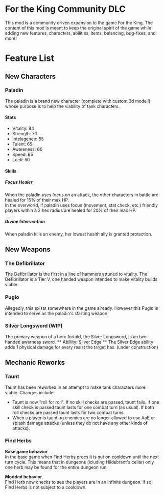 # For the King Community DLC

This mod is a community driven expansion to the game For the King. The content of this mod is meant to keep the original spirit of the game while adding new features, characters, abilities, items, balancing, bug-fixes, and more!

# Feature List

## New Characters

### Paladin
The paladin is a brand new character (complete with custom 3d model!) whose purpose is to help the viability of tank characters.

#### Stats 
- Vitality: 84
- Strength: 70
- Intelegence: 55
- Talent: 65
- Awareness: 60
- Speed: 65
- Luck: 50

#### Skills
##### Focus Healer
When the paladin uses focus on an attack, the other characters in battle are healed for 15% of their max HP.  
In the overworld, if paladin uses focus (movement, stat check, etc.) friendly players within a 2 hex radius are healed for 20% of their max HP.

##### Divine Intervention
When paladin kills an enemy, her lowest health ally is granted protection.

## New Weapons
### The Defibrillator
The Defibrillator is the first in a line of hammers attuned to vitality. The Defibrillator is a Tier V, one handed weapon intended to make vitality builds viable.

### Pugio
Allegedly, this exists somewhere in the game already. However this Pugio is intended to serve as the paladin's starting weapon.

### Silver Longsword (WIP)
The primary weapon of a hero fortold, the Silver Longsword, is an two-handed awarness sword.
** Abillity: Silver Edge **
The Silver Edge ability adds 1 physical damage for every resist the target has. (under construction)

## Mechanic Reworks
### Taunt 
Taunt has been reworked in an attempt to make tank characters more viable. Changes include:
- Taunt is now "roll for roll". If no skill checks are passed, taunt fails. If one skill check is passed taunt lasts for one combat turn (as usual). If both roll checks are passed taunt lasts for two combat turns.
- When a player is taunting enemies are no longer allowed to use AoE or splash damage attacks (unless they do not have any other kinds of attacks).

### Find Herbs
**Base game behavior**  
In the base game when Find Herbs procs it is put on cooldown until the next turn cycle. This means that in dungeons (icluding Hildebrant's cellar) only one herb may be found for the entire dungeon run.

**Modded behavior**  
Find Herb now checks to see the players are in an infinite dungeon. If so, Find Herbs is not subject to a cooldown.